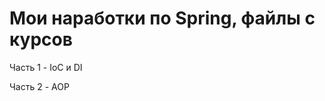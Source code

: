 Мои наработки по Spring, файлы с курсов
==================================
Часть 1 - IoC и DI  

Часть 2 - AOP
